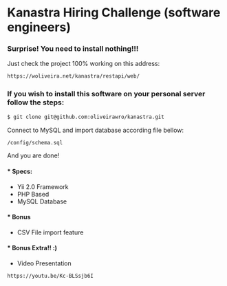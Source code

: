 # Kanastra Hiring Challenge (software engineers)



### Surprise! You need to install nothing!!!
Just check the project 100% working on this address:

```bash
https://woliveira.net/kanastra/restapi/web/
```

### If you wish to install this software on your personal server follow the steps:

```bash
$ git clone git@github.com:oliveirawro/kanastra.git
```

Connect to MySQL and import database according file bellow:

```bash
/config/schema.sql
```

And you are done!

#### * Specs:
- Yii 2.0 Framework
- PHP Based
- MySQL Database

 #### * Bonus 
 - CSV File import feature

#### * Bonus Extra!! :)
 - Video Presentation
```bash
https://youtu.be/Kc-BLSsjb6I
```
